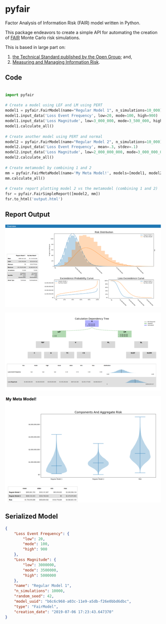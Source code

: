# pyfair
Factor Analysis of Information Risk (FAIR) model written in Python.

This package endeavors to create a simple API for automating the creation
of [FAIR](https://en.wikipedia.org/wiki/Factor_analysis_of_information_risk) Monte Carlo risk simulations.

This is based in large part on:
1) [the Technical Standard published by the Open Group](http://pubs.opengroup.org/onlinepubs/9699919899/toc.pdf); and,
2) [Measuring and Managing Information Risk](https://www.amazon.com/Measuring-Managing-Information-Risk-Approach-ebook/dp/B00N9YPW5C/ref=sr_1_1?keywords=Measuring+and+Managing+Information+Risk%3A+A+FAIR+Approach&qid=1559271904&s=gateway&sr=8-1).

## Code

```python

import pyfair

# Create a model using LEF and LM using PERT
model1 = pyfair.FairModel(name="Regular Model 1", n_simulations=10_000)
model1.input_data('Loss Event Frequency', low=20, mode=100, high=900)
model1.input_data('Loss Magnitude', low=3_000_000, mode=3_500_000, high=5_000_000)
model1.calculate_all()

# Create another model using PERT and normal
model2 = pyfair.FairModel(name="Regular Model 2", n_simulations=10_000)
model2.input_data('Loss Event Frequency', mean=.3, stdev=.1)
model2.input_data('Loss Magnitude', low=2_000_000_000, mode=3_000_000_000, high=5_000_000_000)
model2.calculate_all()

# Create metamodel by combining 1 and 2
mm = pyfair.FairMetaModel(name='My Meta Model!', models=[model1, model2])
mm.calculate_all()

# Create report plotting model 2 vs the metamodel (combining 1 and 2)
fsr = pyfair.FairSimpleReport([model2, mm])
fsr.to_html('output.html')

```

## Report Output

![Overview](./git_page_static/overview.png)

![Tree](./git_page_static/tree.png)

![Violin](./git_page_static/violin.png)

## Serialized Model

```json
{
    "Loss Event Frequency": {
        "low": 20,
        "mode": 100,
        "high": 900
    },
    "Loss Magnitude": {
        "low": 3000000,
        "mode": 3500000,
        "high": 5000000
    },
    "name": "Regular Model 1",
    "n_simulations": 10000,
    "random_seed": 42,
    "model_uuid": "b6c6c968-a03c-11e9-a5db-f26e0bbd6dbc",
    "type": "FairModel",
    "creation_date": "2019-07-06 17:23:43.647370"
}
```
